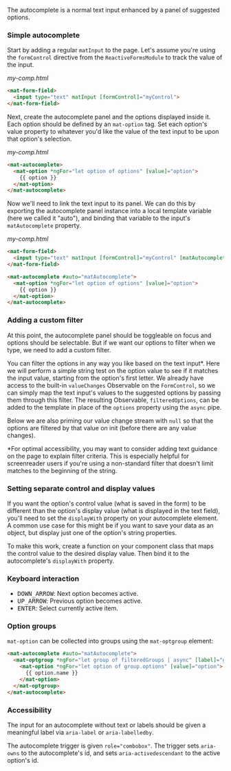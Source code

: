 The autocomplete is a normal text input enhanced by a panel of suggested options.

### Simple autocomplete

Start by adding a regular `matInput` to the page. Let's assume you're using the `formControl`
directive from the `ReactiveFormsModule` to track the value of the input.

*my-comp.html*
```html
<mat-form-field>
  <input type="text" matInput [formControl]="myControl">
</mat-form-field>
```

Next, create the autocomplete panel and the options displayed inside it. Each option should be
defined by an `mat-option` tag. Set each option's value property to whatever you'd like the value
of the text input to be upon that option's selection.

*my-comp.html*
```html
<mat-autocomplete>
  <mat-option *ngFor="let option of options" [value]="option">
    {{ option }}
  </mat-option>
</mat-autocomplete>
```

Now we'll need to link the text input to its panel. We can do this by exporting the autocomplete
panel instance into a local template variable (here we called it "auto"), and binding that variable
to the input's `matAutocomplete` property.

*my-comp.html*
```html
<mat-form-field>
  <input type="text" matInput [formControl]="myControl" [matAutocomplete]="auto">
</mat-form-field>

<mat-autocomplete #auto="matAutocomplete">
  <mat-option *ngFor="let option of options" [value]="option">
    {{ option }}
  </mat-option>
</mat-autocomplete>
```

<!-- example(autocomplete-simple) -->

### Adding a custom filter

At this point, the autocomplete panel should be toggleable on focus and options should be
selectable. But if we want our options to filter when we type, we need to add a custom filter.

You can filter the options in any way you like based on the text input\*. Here we will perform a
simple string test on the option value to see if it matches the input value, starting from the
option's first letter. We already have access to the built-in `valueChanges` Observable on the
`FormControl`, so we can simply map the text input's values to the suggested options by passing
them through this filter. The resulting Observable, `filteredOptions`, can be added to the
template in place of the `options` property using the `async` pipe.

Below we are also priming our value change stream with `null` so that the options are filtered by
that value on init (before there are any value changes).

\*For optimal accessibility, you may want to consider adding text guidance on the page to explain
filter criteria. This is especially helpful for screenreader users if you're using a non-standard
filter that doesn't limit matches to the beginning of the string.

<!-- example(autocomplete-filter) -->

### Setting separate control and display values

If you want the option's control value (what is saved in the form) to be different than the option's
display value (what is displayed in the text field), you'll need to set the `displayWith`
property on your autocomplete element. A common use case for this might be if you want to save your
data as an object, but display just one of the option's string properties.

To make this work, create a function on your component class that maps the control value to the
desired display value. Then bind it to the autocomplete's `displayWith` property.

<!-- example(autocomplete-display) -->

### Keyboard interaction
- <kbd>DOWN_ARROW</kbd>: Next option becomes active.
- <kbd>UP_ARROW</kbd>: Previous option becomes active.
- <kbd>ENTER</kbd>: Select currently active item.

### Option groups
`mat-option` can be collected into groups using the `mat-optgroup` element:

```html
<mat-autocomplete #auto="matAutocomplete">
  <mat-optgroup *ngFor="let group of filteredGroups | async" [label]="group.name">
    <mat-option *ngFor="let option of group.options" [value]="option">
      {{ option.name }}
    </mat-option>
  </mat-optgroup>
</mat-autocomplete>
```

### Accessibility
The input for an autocomplete without text or labels should be given a meaningful label via
`aria-label` or `aria-labelledby`.

The autocomplete trigger is given `role="combobox"`. The trigger sets `aria-owns` to the autocomplete's
id, and sets `aria-activedescendant` to the active option's id.
